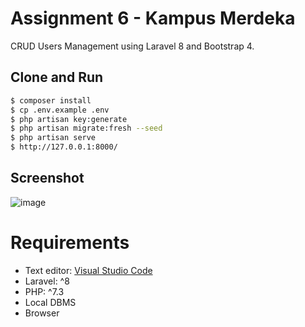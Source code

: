 # Assignment 6 - Kampus Merdeka
CRUD Users Management using Laravel 8 and Bootstrap 4.

## Clone and Run
```sh
$ composer install
$ cp .env.example .env
$ php artisan key:generate
$ php artisan migrate:fresh --seed
$ php artisan serve
$ http://127.0.0.1:8000/
```

## Screenshot
![image](https://user-images.githubusercontent.com/26916086/136543929-9a076434-6511-470c-9344-b59c5403a753.png)


# Requirements
- Text editor: [Visual Studio Code](https://code.visualstudio.com/)
- Laravel: ^8
- PHP: ^7.3
- Local DBMS
- Browser
